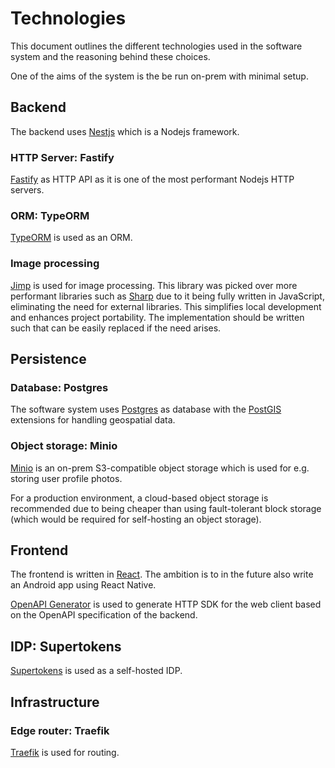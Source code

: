 # Technologies

This document outlines the different technologies used in the software system
and the reasoning behind these choices.

One of the aims of the system is the be run on-prem with minimal setup.

## Backend

The backend uses [Nestjs](https://docs.nestjs.com/) which is a Nodejs framework.

### HTTP Server: Fastify

[Fastify](fastify.io) as HTTP API as it is one of the most performant Nodejs
HTTP servers.

### ORM: TypeORM

[TypeORM](https://github.com/typeorm/typeorm) is used as an ORM.

### Image processing

[Jimp](https://github.com/jimp-dev/jimp) is used for image processing. This
library was picked over more performant libraries such as
[Sharp](https://github.com/lovell/sharp) due to it being fully written in
JavaScript, eliminating the need for external libraries. This simplifies local
development and enhances project portability. The implementation should be
written such that can be easily replaced if the need arises.

## Persistence

### Database: Postgres

The software system uses [Postgres](https://www.postgresql.org/) as database
with the [PostGIS](https://postgis.net) extensions for handling geospatial data.

### Object storage: Minio

[Minio](https://min.io/) is an on-prem S3-compatible object storage which is
used for e.g. storing user profile photos.

For a production environment, a cloud-based object storage is recommended due to
being cheaper than using fault-tolerant block storage (which would be required
for self-hosting an object storage).

## Frontend

The frontend is written in [React](https://react.dev/). The ambition is to in
the future also write an Android app using React Native.

[OpenAPI Generator](https://github.com/OpenAPITools/openapi-generator/) is used
to generate HTTP SDK for the web client based on the OpenAPI specification of
the backend.

## IDP: Supertokens

[Supertokens](https://supertokens.com/) is used as a self-hosted IDP.

## Infrastructure

### Edge router: Traefik

[Traefik](https://doc.traefik.io/traefik/) is used for routing.
